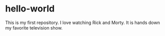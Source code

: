 # hello-world
This is my first repository.
I love watching Rick and Morty. It is hands down my favorite television show.
